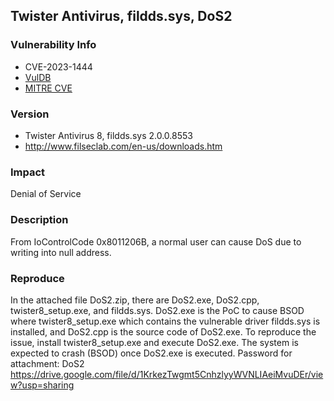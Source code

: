 ## Twister Antivirus, fildds.sys, DoS2

### Vulnerability Info
* CVE-2023-1444
* [VulDB](https://vuldb.com/?id.223289)
* [MITRE CVE](https://cve.mitre.org/cgi-bin/cvename.cgi?name=CVE-2023-1444)

### Version
* Twister Antivirus 8, fildds.sys 2.0.0.8553
* http://www.filseclab.com/en-us/downloads.htm

### Impact
Denial of Service

### Description
From IoControlCode 0x8011206B, a normal user can cause DoS due to writing into null address.

### Reproduce
In the attached file DoS2.zip, there are DoS2.exe, DoS2.cpp, twister8_setup.exe, and fildds.sys. DoS2.exe is the PoC to cause BSOD where twister8_setup.exe which contains the vulnerable driver fildds.sys is installed, and DoS2.cpp is the source code of DoS2.exe. To reproduce the issue, install twister8_setup.exe and execute DoS2.exe. The system is expected to crash (BSOD) once DoS2.exe is executed. Password for attachment: DoS2
https://drive.google.com/file/d/1KrkezTwgmt5CnhzlyyWVNLIAeiMvuDEr/view?usp=sharing